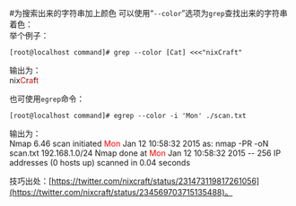 #为搜索出来的字符串加上颜色
可以使用“`--color`”选项为`grep`查找出来的字符串着色：  
举个例子：  

    [root@localhost command]# grep --color [Cat] <<<"nixCraft"
输出为：  
nix<font color=red>C</font>r<font color=red>a</font>f<font color=red>t</font>

也可使用`egrep`命令：  

	[root@localhost command]# egrep --color -i 'Mon' ./scan.txt  
输出为：  
Nmap 6.46 scan initiated <font color=red>Mon</font> Jan 12 10:58:32 2015 as: nmap -PR -oN scan.txt 192.168.1.0/24
Nmap done at <font color=red>Mon</font> Jan 12 10:58:32 2015 -- 256 IP addresses (0 hosts up) scanned in 0.04 seconds

	

技巧出处：[https://twitter.com/nixcraft/status/231473119817261056](https://twitter.com/nixcraft/status/234569703715135488)。